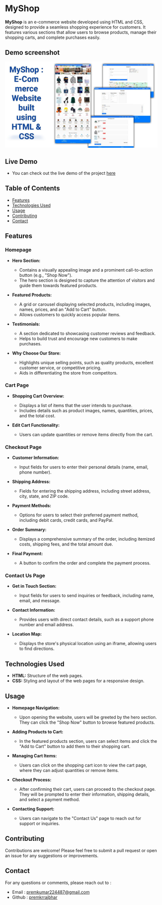 # MyShop

**MyShop** is an e-commerce website developed using HTML and CSS, designed to provide a seamless shopping experience for customers. It features various sections that allow users to browse products, manage their shopping carts, and complete purchases easily.

## Demo screenshot

![Screenshot of Project](assets/screenshot.jpg)

## Live Demo

* You can check out the live demo of the project [here](https://premkrrajbhar.github.io/MyShop/)

## Table of Contents

- [Features](#features)
- [Technologies Used](#technologies-used)
- [Usage](#usage)
- [Contributing](#contributing)
- [Contact](#contact)


## Features

### Homepage
- **Hero Section:**
  - Contains a visually appealing image and a prominent call-to-action button (e.g., "Shop Now").
  - The hero section is designed to capture the attention of visitors and guide them towards featured products.

- **Featured Products:**
  - A grid or carousel displaying selected products, including images, names, prices, and an "Add to Cart" button.
  - Allows customers to quickly access popular items.

- **Testimonials:**
  - A section dedicated to showcasing customer reviews and feedback.
  - Helps to build trust and encourage new customers to make purchases.

- **Why Choose Our Store:**
  - Highlights unique selling points, such as quality products, excellent customer service, or competitive pricing.
  - Aids in differentiating the store from competitors.

### Cart Page
- **Shopping Cart Overview:**
  - Displays a list of items that the user intends to purchase.
  - Includes details such as product images, names, quantities, prices, and the total cost.

- **Edit Cart Functionality:**
  - Users can update quantities or remove items directly from the cart.

### Checkout Page
- **Customer Information:**
  - Input fields for users to enter their personal details (name, email, phone number).

- **Shipping Address:**
  - Fields for entering the shipping address, including street address, city, state, and ZIP code.

- **Payment Methods:**
  - Options for users to select their preferred payment method, including debit cards, credit cards, and PayPal.

- **Order Summary:**
  - Displays a comprehensive summary of the order, including itemized costs, shipping fees, and the total amount due.

- **Final Payment:**
  - A button to confirm the order and complete the payment process.

### Contact Us Page
- **Get in Touch Section:**
  - Input fields for users to send inquiries or feedback, including name, email, and message.

- **Contact Information:**
  - Provides users with direct contact details, such as a support phone number and email address.

- **Location Map:**
  - Displays the store's physical location using an iframe, allowing users to find directions.


## Technologies Used

- **HTML:** Structure of the web pages.
- **CSS:** Styling and layout of the web pages for a responsive design.


## Usage

- **Homepage Navigation:**
  - Upon opening the website, users will be greeted by the hero section. They can click the "Shop Now" button to browse featured products.

- **Adding Products to Cart:**
  - In the featured products section, users can select items and click the "Add to Cart" button to add them to their shopping cart.

- **Managing Cart Items:**
  - Users can click on the shopping cart icon to view the cart page, where they can adjust quantities or remove items.

- **Checkout Process:**
  - After confirming their cart, users can proceed to the checkout page. They will be prompted to enter their information, shipping details, and select a payment method.

- **Contacting Support:**
  - Users can navigate to the "Contact Us" page to reach out for support or inquiries.


## Contributing

Contributions are welcome! Please feel free to submit a pull request or open an issue for any suggestions or improvements.


## Contact

For any questions or comments, please reach out to :
- Email : [premkumar224487@gmail.com](mailto:premkumar224487@gmail.com)
- Github : [premkrrajbhar](https://github.com/premkrrajbhar)


